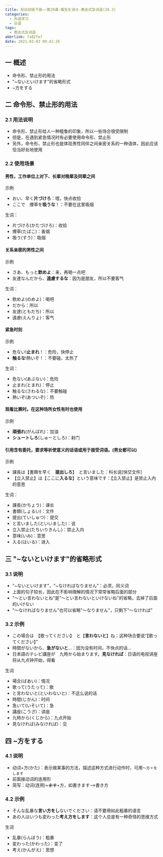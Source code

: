 ```yaml
---
title: 标日初级下册——第29课-電気を消せ-表达式及词语(29.3)
categories:
  - 外语学习
  - 日语
tags:
  - 表达式及词语
abbrlink: 7a82fe7
date: 2021-03-03 09:41:26
---
```

## 一 概述

* 命令形、禁止形的用法
* "~ないといけます"的省略形式
* ~方をする

<!--more-->

## 二 命令形、禁止形的用法

### 2.1 用法说明

* 命令形、禁止形给人一种粗鲁的印象，所以一些场合很受限制
* 但是，在遇到紧急情况时有必要使用命令形、禁止形
* 另外，命令形、禁止形也是体现男性同伴之间亲密关系的一种语体，因此应该恰当好处地使用

### 2.2 使用场景

####  男性，工作单位上对下、长辈对晚辈及同辈之间

示例

* おい、早く**片づけろ**：喂，快点收拾
* ここで　煙草を**吸うな**！：不要在这里吸烟

生词：

* 片づけろ(かたづけろ)：收拾
* 煙草(たばこ)：香烟
* 吸う(すう)：吸烟

####  关系亲密的男性之间

示例

* さあ、もっと**飲めよ**：来，再喝一点吧
* 友達なんだから、**遠慮するな**：因为是朋友，所以不要客气

生词：

* 飲めよ(のめよ)：喝吧
* だから：所以
* 友達(ともだち)：所以
* 遠慮(えんりょ)：客气

####  紧急时刻

示例

* 危ない!**止まれ**！：危险，快停止
* **触るな**!熱いぞ！：不要碰，太热了

生词：

* 危ない(あぶない)：危险
* 止まれ(とまれ)：停止
* 触るな(さわるな)：不要触碰
* 熱いぞ(あついぞ)：热

####  观看比赛时。在这种场所女性有时也使用

示例

* **頑張れ**(がんばれ)：加油
* **シュートしろ**(しゅーとしろ)：射门

#### 引用含有委托，要求等祈使意义的话语或用于接受词语。(男女都可以)

示例

* 課長は【書類を早く　**提出しろ**】　と言いました：科长说[快交文件]
* 【立入禁止】は【ここに**入るな**】という意味です：【立入禁止】是禁止入内的意思

生词：

* 課長(かちょう)：课长
* 書類(しょるい)：文件
* 提出(ていしゅつ)：提交
* と言いました(といいました)：说
* 立入禁止(たちいりきんし)：禁止入内
* 意味(いみ)：意思
* 入る(はいる)：进入

## 三 "~ないといけます"的省略形式

### 3.1 说明

* "\~ないといけます"，"\~なければなりません"：必须，同义词
* 上面的句子较长，因此在不影响理解的情况下常常省略后面的部分
* "～とい言わないとね"是"～とい言わないといけないね"的省略，去掉了后面的いけない
* "～なければなりません"也可以省略"～なりません"，只剩下"～なければ"

### 3.2 示例

* この場合は　【歌ってください】　と【**言わないと**】ね：这种场合要说“【歌ってください】”
* 時間がないから、**急がないと**…：因为没有时间，不快点的话…
* 日本語のテレビ講座が　九時から始まります。**見なければ**：日语的电视讲座将从九点钟开始，得看

生词

* 場合(ばあい)：情况
* 歌って(うたって)：歌
* と言わないと(といわないと)：不这么说的话
* 時間(じかん)：时间
* 急いて(いそいて)：急
* 講座(こうざ)：讲座
* 九時から(くじから)：九点开始
* 見なければ(みなければ)：见

## 四 ~方をする

### 4.1 说明

* 动词+方(かた)：表示做某事的方法，描述这种方式进行动作时，可用`～方＋をします`
* 前面接动词的连用形
* 简写：动词(连用)+~~ます~~+方，如書きます—>書き方

### 4.2 示例

* そんな乱暴な**言い方をし**ないでください：请不要用如此粗暴的语言
* あの人はいつも変わった**考え方をします**：这个人总是有一种奇怪的思维方式

生词

* 乱暴(らんぼう)：粗暴
* 変わった(かわった)：变了
* 考え(かんがえ)：思想

